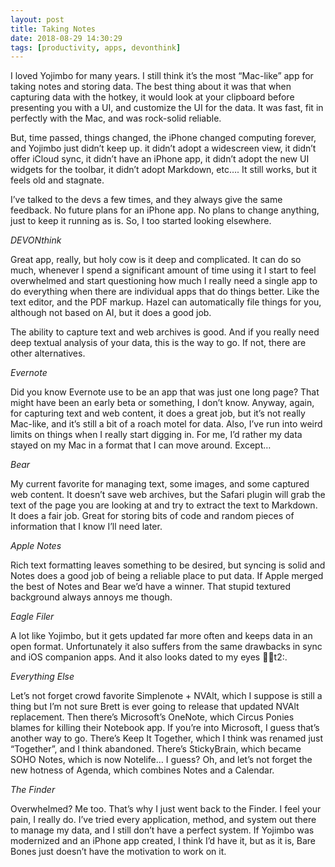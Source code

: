 ```yaml
---
layout: post
title: Taking Notes
date: 2018-08-29 14:30:29
tags: [productivity, apps, devonthink]
---
```


I loved Yojimbo for many years. I still think it’s the most “Mac-like” app for taking notes and storing data. The best thing about it was that when capturing data with the hotkey, it would look at your clipboard before presenting you with a UI, and customize the UI for the data. It was fast, fit in perfectly with the Mac, and was rock-solid reliable.

But, time passed, things changed, the iPhone changed computing forever, and Yojimbo just didn’t keep up. it didn’t adopt a widescreen view, it didn’t offer iCloud sync, it didn’t have an iPhone app, it didn’t adopt the new UI widgets for the toolbar, it didn’t adopt Markdown, etc…. It still works, but it feels old and stagnate.

I’ve talked to the devs a few times, and they always give the same feedback. No future plans for an iPhone app. No plans to change anything, just to keep it running as is. So, I too started looking elsewhere.

*DEVONthink*

Great app, really, but holy cow is it deep and complicated. It can do so much, whenever I spend a significant amount of time using it I start to feel overwhelmed and start questioning how much I really need a single app to do everything when there are individual apps that do things better. Like the text editor, and the PDF markup. Hazel can automatically file things for you, although not based on AI, but it does a good job.

The ability to capture text and web archives is good. And if you really need deep textual analysis of your data, this is the way to go. If not, there are other alternatives.

*Evernote*

Did you know Evernote use to be an app that was just one long page? That might have been an early beta or something, I don’t know. Anyway, again, for capturing text and web content, it does a great job, but it’s not really Mac-like, and it’s still a bit of a roach motel for data. Also, I’ve run into weird limits on things when I really start digging in. For me, I’d rather my data stayed on my Mac in a format that I can move around. Except…

*Bear*

My current favorite for managing text, some images, and some captured web content. It doesn’t save web archives, but the Safari plugin will grab the text of the page you are looking at and try to extract the text to Markdown. It does a fair job. Great for storing bits of code and random pieces of information that I know I’ll need later.

*Apple Notes*

Rich text formatting leaves something to be desired, but syncing is solid and Notes does a good job of being a reliable place to put data. If Apple merged the best of Notes and Bear we’d have a winner. That stupid textured background always annoys me though.

*Eagle Filer*

A lot like Yojimbo, but it gets updated far more often and keeps data in an open format. Unfortunately it also suffers from the same drawbacks in sync and iOS companion apps. And it also looks dated to my eyes :man_shrugging:t2:.

*Everything Else*

Let’s not forget crowd favorite Simplenote + NVAlt, which I suppose is still a thing but I’m not sure Brett is ever going to release that updated NVAlt replacement. Then there’s Microsoft’s OneNote, which Circus Ponies blames for killing their Notebook app. If you’re into Microsoft, I guess that’s another way to go. There’s Keep It Together, which I think was renamed just “Together”, and I think abandoned. There’s StickyBrain, which became SOHO Notes, which is now Notelife… I guess? Oh, and let’s not forget the new hotness of Agenda, which combines Notes and a Calendar.

*The Finder*

Overwhelmed? Me too. That’s why I just went back to the Finder. I feel your pain, I really do. I’ve tried every application, method, and system out there to manage my data, and I still don’t have a perfect system. If Yojimbo was modernized and an iPhone app created, I think I’d have it, but as it is, Bare Bones just doesn’t have the motivation to work on it.

